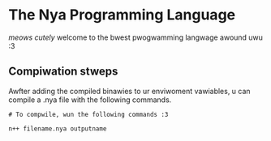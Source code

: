 # The Nya Programming Language

*meows cutely* welcome to the bwest pwogwamming langwage awound uwu :3



## Compiwation stweps

Awfter adding the compiled binawies to ur enviwoment vawiables, u can compile a  .nya file with the following commands.

```
# To compwile, wun the following commands :3

n++ filename.nya outputname

```

